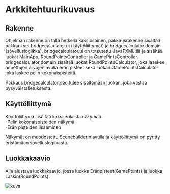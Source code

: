 # Arkkitehtuurikuvaus

## Rakenne
Ohjelman rakenne on tällä hetkellä kaksiosainen, pakkausrakenne sisältää pakkaukset bridgecalculator.ui (käyttöliittymät) ja bridgecalculator.domain (sovelluslogiikka).
bridgecalculator.ui on toteutettu JavaFXML:llä ja sisältää luokat MainApp, RoundPointsController ja GamePintsController.
bridgecalculator.domain sisältää luokat RoundPointsCalculator, joka lasekee annettujen arvojen avulla erän pisteet sekä luokan GamePointsCalculator joka laskee pelin kokonaispisteitä.

Pakkaus bridgecalculator.dao tulee sisältämään luokan, joka vastaa pysyväistalletuksesta.

## Käyttöliittymä
 
Käyttöliittymä sisältää kaksi erilaista näkymää.  
-Pelin kokonaispisteiden näkymä   
-Erän pisteiden lisääminen   
 
Näkymät on muodostettu Scenebuilderin avulla ja käyttöliittymä on pyritty eristämään sovelluslogiikasta.

## Luokkakaavio
Alla alustava luokkakaavio, jossa luokka Eränpisteet(GamePoints) ja luokka Laskin(RoundPoints). 

![kuva](https://yuml.me/442a1aa3.jpg)
